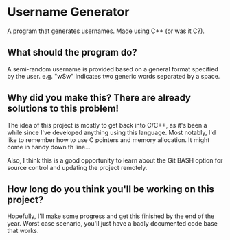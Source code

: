 # Username Generator
A program that generates usernames. Made using C++ (or was it C?).

## What should the program do?
A semi-random username is provided based on a general format specified by the user.
e.g. "wSw" indicates two generic words separated by a space.

## Why did you make this? There are already solutions to this problem!
The idea of this project is mostly to get back into C/C++, as it's been a while since I've developed anything using this language.
Most notably, I'd like to remember how to use C pointers and memory allocation. It might come in handy down th line...

Also, I think this is a good opportunity to learn about the Git BASH option for source control and updating the project remotely.

## How long do you think you'll be working on this project?
Hopefully, I'll make some progress and get this finished by the end of the year.
Worst case scenario, you'll just have a badly documented code base that works.